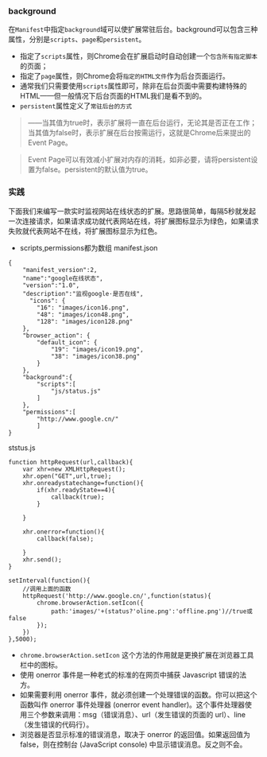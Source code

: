 ### background
在`Manifest`中指定`background`域可以使扩展常驻后台。background可以包含三种属性，分别是`scripts`、`page`和`persistent`。
* 指定了`scripts`属性，则Chrome会在扩展启动时自动创建一个`包含所有指定脚本`的页面；
* 指定了`page`属性，则Chrome会将`指定的HTML文件`作为后台页面运行。
* 通常我们只需要使用`scripts`属性即可，除非在后台页面中需要构建特殊的HTML——但一般情况下后台页面的HTML我们是看不到的。
* `persistent`属性定义了`常驻后台的方式`
> ——当其值为true时，表示扩展将一直在后台运行，无论其是否正在工作；当其值为false时，表示扩展在后台按需运行，这就是Chrome后来提出的Event Page。

>Event Page可以有效减小扩展对内存的消耗，如非必要，请将persistent设置为false。persistent的默认值为true。

### 实践
下面我们来编写一款实时监视网站在线状态的扩展。思路很简单，每隔5秒就发起一次连接请求，如果请求成功就代表网站在线，将扩展图标显示为绿色，如果请求失败就代表网站不在线，将扩展图标显示为红色。
* scripts,permissions都为数组
manifest.json
```
{
	"manifest_version":2,
	"name":"google在线状态",
	"version":"1.0",
	"description":"监视google·是否在线",
	  "icons": {
        "16": "images/icon16.png",
        "48": "images/icon48.png",
        "128": "images/icon128.png"
    },
    "browser_action": {
        "default_icon": {
            "19": "images/icon19.png",
            "38": "images/icon38.png"
        }
    },
    "background":{
    	"scripts":[
    	    "js/status.js"
    	]
    },
    "permissions":[
        "http://www.google.cn/"
        ]
}
```
ststus.js
```
function httpRequest(url,callback){
	var xhr=new XMLHttpRequest();
	xhr.open("GET",url,true);
	xhr.onreadystatechange=function(){
		if(xhr.readyState==4){
			callback(true);
		}

	}
	
	xhr.onerror=function(){
		callback(false);

	}
	xhr.send();
}

setInterval(function(){
	//调用上面的函数
	httpRequest('http://www.google.cn/',function(status){
		chrome.browserAction.setIcon({
			path:'images/'+(status?'oline.png':'offline.png')//true或false
		});
	})
},5000);
```
* `chrome.browserAction.setIcon`
这个方法的作用就是更换扩展在浏览器工具栏中的图标。
* 使用 onerror 事件是一种老式的标准的在网页中捕获 Javascript 错误的法方。
* 如果需要利用 onerror 事件，就必须创建一个处理错误的函数。你可以把这个函数叫作 onerror 事件处理器 (onerror event handler)。这个事件处理器使用三个参数来调用：msg（错误消息）、url（发生错误的页面的 url）、line（发生错误的代码行）。
* 浏览器是否显示标准的错误消息，取决于 onerror 的返回值。如果返回值为 false，则在控制台 (JavaScript console) 中显示错误消息。反之则不会。
